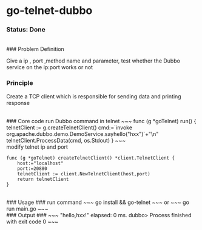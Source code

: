 # go-telnet-dubbo


### Status: **Done**


<br>
### Problem Definition

Give a ip , port ,method name and parameter, test whether the Dubbo service on the ip:port works or not
<br>
### Principle
Create a TCP client which is responsible for sending data and printing response

<br>
### Core code
run Dubbo command in telnet
~~~
func (g *goTelnet) run() {
	telnetClient := g.createTelnetClient()
	cmd:=`invoke org.apache.dubbo.demo.DemoService.sayhello("hxx")`+"\n"
	telnetClient.ProcessData(cmd, os.Stdout)
}
~~~

<br>
modify telnet ip and port  

~~~
func (g *goTelnet) createTelnetClient() *client.TelnetClient {
	host:="localhost"
	port:=20880
	telnetClient := client.NewTelnetClient(host,port)
	return telnetClient
}
~~~
<br>
### Usage ###
run command
~~~
go install && go-telnet
~~~
or
~~~
go run main.go
~~~
<br>
### Output ###
~~~
"hello,hxx!"
elapsed: 0 ms.
dubbo>
Process finished with exit code 0
~~~
